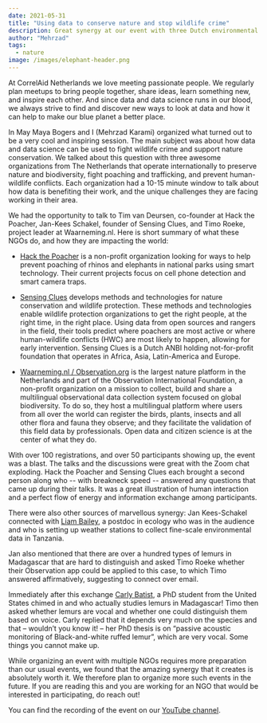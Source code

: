 ```yaml
---
date: 2021-05-31
title: "Using data to conserve nature and stop wildlife crime"
description: Great synergy at our event with three Dutch environmental NGOs"
author: "Mehrzad"
tags: 
  - nature
image: /images/elephant-header.png
---
```

  
At CorrelAid Netherlands we love meeting passionate people. We regularly plan meetups to bring people together, share ideas, learn something new, and inspire each other. And since data and data science runs in our blood, we always strive to find and discover new ways to look at data and how it can help to make our blue planet a better place.
  
In May Maya Bogers and I (Mehrzad Karami) organized what turned out to be a very cool and inspiring session. The main subject was about how data and data science can be used to fight wildlife crime and support nature conservation. We talked about this question with three awesome organizations from The Netherlands that operate internationally to preserve nature and biodiversity, fight poaching and trafficking, and prevent human-wildlife conflicts. Each organization had a 10-15 minute window to talk about how data is benefiting their work, and the unique challenges they are facing working in their area.

We had the opportunity to talk to Tim van Deursen, co-founder at Hack the Poacher, Jan-Kees Schakel, founder of  Sensing Clues, and Timo Roeke, project leader at Waarneming.nl. Here is short summary of what these NGOs do, and how they are impacting the world:

- [Hack the Poacher](https://www.hackthepoacher.com/) is a non-profit organization looking for ways to help prevent poaching of rhinos and elephants in national parks using smart technology. Their current projects focus on cell phone detection and smart camera traps.

- [Sensing Clues](https://sensingclues.org/) develops methods and technologies for nature conservation and wildlife protection. These methods and technologies enable wildlife protection organizations to get the right people, at the right time, in the right place. Using data from open sources and rangers in the field, their tools predict where poachers are most active or where human-wildlife conflicts (HWC) are most likely to happen, allowing for early intervention. Sensing Clues is a Dutch ANBI holding not-for-profit foundation that operates in Africa, Asia, Latin-America and Europe.

- [Waarneming.nl / Observation.org](https://waarneming.nl/) is the largest nature platform in the Netherlands and part of the Observation International Foundation, a non-profit organization on a mission to collect, build and share a multilingual observational data collection system focused on global biodiversity. To do so, they host a multilingual platform where users from all over the world can register the birds, plants, insects and all other flora and fauna they observe; and they facilitate the validation of this field data by professionals. Open data and citizen science is at the center of what they do.

With over 100 registrations, and over 50 participants showing up, the event was a blast. The talks and the discussions were great with the Zoom chat exploding. Hack the Poacher and Sensing Clues each brought a second person along who -- with breakneck speed -- answered any questions that came up during their talks. It was a great illustration of human interaction and a perfect flow of energy and information exchange among participants.

There were also other sources of marvellous synergy: Jan Kees-Schakel connected with [Liam Bailey](https://www.liamdbailey.com/), a postdoc in ecology who was in the audience and who is setting up weather stations to collect fine-scale environmental data in Tanzania.

Jan also mentioned that there are over a hundred types of lemurs in Madagascar that are hard to distinguish and asked Timo Roeke whether their Observation app could be applied to this case, to which Timo answered affirmatively, suggesting to connect over email.

Immediately after this exchange [Carly Batist](https://twitter.com/carly_batist), a PhD student from the United States chimed in and who actually studies lemurs in Madagascar! Timo then asked whether lemurs are vocal and whether one could distinguish them based on voice. Carly replied that it depends very much on the species and that – wouldn’t you know it! – her PhD thesis is on “passive acoustic monitoring of Black-and-white ruffed lemur”, which are very vocal. Some things you cannot make up.

While organizing an event with multiple NGOs requires more preparation than our usual events, we found that the amazing synergy that it creates is absolutely worth it. We therefore plan to organize more such events in the future. If you are reading this and you are working for an NGO that would be interested in participating, do reach out!

You can find the recording of the event on our [YouTube channel](https://www.youtube.com/watch?v=S8a0g1AZPak).
